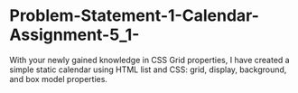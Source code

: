 # Problem-Statement-1-Calendar-Assignment-5_1-
With your newly gained knowledge in CSS Grid properties, I have  created a simple static calendar using HTML list and CSS: grid, display, background,  and box model properties.
